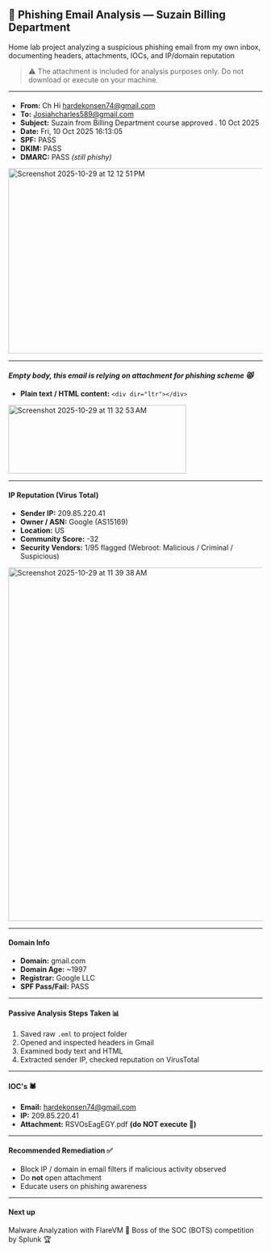 
## 🎣 Phishing Email Analysis — Suzain Billing Department
Home lab project analyzing a suspicious phishing email from my own inbox, documenting headers, attachments, IOCs, and IP/domain reputation
> ⚠️ The attachment is included for analysis purposes only. Do not download or execute on your machine.
---


#### 
- **From:** Ch Hi <hardekonsen74@gmail.com>
- **To:** Josiahcharles589@gmail.com
- **Subject:** Suzain from Billing Department course approved . 10 Oct 2025 
- **Date:** Fri, 10 Oct 2025 16:13:05 
- **SPF:** PASS
- **DKIM:** PASS
- **DMARC:** PASS *(still phishy)*



<img width="880" height="367" alt="Screenshot 2025-10-29 at 12 12 51 PM" src="https://github.com/user-attachments/assets/64bcb194-8817-41ef-8a36-b39e4f7782a6" />


---

#### *Empty body, this email is relying on attachment for phishing scheme 😾*
- **Plain text / HTML content:** `<div dir="ltr"></div>` 

<img width="352" height="136" alt="Screenshot 2025-10-29 at 11 32 53 AM" src="https://github.com/user-attachments/assets/008eae73-75c0-4908-b7a8-c629f595eba6" />

---

#### IP Reputation (Virus Total)
- **Sender IP:** 209.85.220.41
- **Owner / ASN:** Google (AS15169)
- **Location:** US
- **Community Score:** -32
- **Security Vendors:** 1/95 flagged (Webroot: Malicious / Criminal / Suspicious)

<img width="1263" height="701" alt="Screenshot 2025-10-29 at 11 39 38 AM" src="https://github.com/user-attachments/assets/c86895e0-ec85-4cd6-97b8-da614af0a89d" />

---

#### Domain Info 
- **Domain:** gmail.com  
- **Domain Age:** ~1997  
- **Registrar:** Google LLC  
- **SPF Pass/Fail:** PASS

---

#### Passive Analysis Steps Taken 📊
1. Saved raw `.eml` to project folder
2. Opened and inspected headers in Gmail
3. Examined body text and HTML
4. Extracted sender IP, checked reputation on VirusTotal

---

#### IOC's 🕷️
- **Email:** hardekonsen74@gmail.com
- **IP:** 209.85.220.41
- **Attachment:** RSVOsEagEGY.pdf **(do NOT execute 🐍)**


---

#### Recommended Remediation ✅
- Block IP / domain in email filters if malicious activity observed
- Do **not** open attachment
- Educate users on phishing awareness

---

#### Next up 
 Malware Analyzation with FlareVM 🦠
 Boss of the SOC (BOTS) competition by Splunk 🏆
